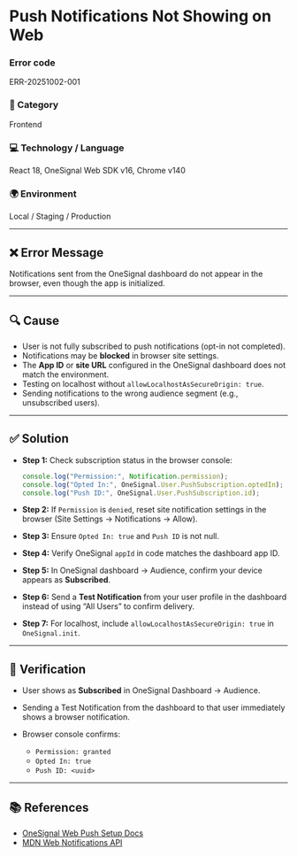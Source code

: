 # Push Notifications Not Showing on Web

### Error code

ERR-20251002-001

### 📌 Category

Frontend

### 💻 Technology / Language

React 18, OneSignal Web SDK v16, Chrome v140

### 🌍 Environment

Local / Staging / Production

---

## ❌ Error Message

Notifications sent from the OneSignal dashboard do not appear in the browser, even though the app is initialized.

---

## 🔍 Cause

* User is not fully subscribed to push notifications (opt-in not completed).
* Notifications may be **blocked** in browser site settings.
* The **App ID** or **site URL** configured in the OneSignal dashboard does not match the environment.
* Testing on localhost without `allowLocalhostAsSecureOrigin: true`.
* Sending notifications to the wrong audience segment (e.g., unsubscribed users).

---

## ✅ Solution

* **Step 1:** Check subscription status in the browser console:

  ```js
  console.log("Permission:", Notification.permission);
  console.log("Opted In:", OneSignal.User.PushSubscription.optedIn);
  console.log("Push ID:", OneSignal.User.PushSubscription.id);
  ```
* **Step 2:** If `Permission` is `denied`, reset site notification settings in the browser (Site Settings → Notifications → Allow).
* **Step 3:** Ensure `Opted In: true` and `Push ID` is not null.
* **Step 4:** Verify OneSignal `appId` in code matches the dashboard app ID.
* **Step 5:** In OneSignal dashboard → Audience, confirm your device appears as **Subscribed**.
* **Step 6:** Send a **Test Notification** from your user profile in the dashboard instead of using “All Users” to confirm delivery.
* **Step 7:** For localhost, include `allowLocalhostAsSecureOrigin: true` in `OneSignal.init`.

---

## 🔎 Verification

* User shows as **Subscribed** in OneSignal Dashboard → Audience.
* Sending a Test Notification from the dashboard to that user immediately shows a browser notification.
* Browser console confirms:

  * `Permission: granted`
  * `Opted In: true`
  * `Push ID: <uuid>`

---

## 📚 References

* [OneSignal Web Push Setup Docs](https://documentation.onesignal.com/docs/web-push-setup)
* [MDN Web Notifications API](https://developer.mozilla.org/en-US/docs/Web/API/Notifications_API)
